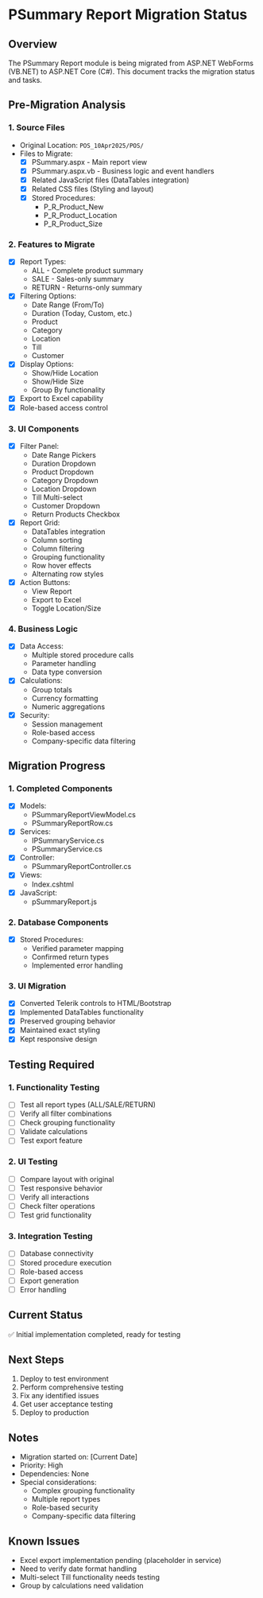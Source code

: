 # PSummary Report Migration Status

## Overview
The PSummary Report module is being migrated from ASP.NET WebForms (VB.NET) to ASP.NET Core (C#). This document tracks the migration status and tasks.

## Pre-Migration Analysis

### 1. Source Files
- Original Location: `POS_10Apr2025/POS/`
- Files to Migrate:
  - [x] PSummary.aspx - Main report view
  - [x] PSummary.aspx.vb - Business logic and event handlers
  - [x] Related JavaScript files (DataTables integration)
  - [x] Related CSS files (Styling and layout)
  - [x] Stored Procedures:
    - P_R_Product_New
    - P_R_Product_Location
    - P_R_Product_Size

### 2. Features to Migrate
- [x] Report Types:
  - ALL - Complete product summary
  - SALE - Sales-only summary
  - RETURN - Returns-only summary
- [x] Filtering Options:
  - Date Range (From/To)
  - Duration (Today, Custom, etc.)
  - Product
  - Category
  - Location
  - Till
  - Customer
- [x] Display Options:
  - Show/Hide Location
  - Show/Hide Size
  - Group By functionality
- [x] Export to Excel capability
- [x] Role-based access control

### 3. UI Components
- [x] Filter Panel:
  - Date Range Pickers
  - Duration Dropdown
  - Product Dropdown
  - Category Dropdown
  - Location Dropdown
  - Till Multi-select
  - Customer Dropdown
  - Return Products Checkbox
- [x] Report Grid:
  - DataTables integration
  - Column sorting
  - Column filtering
  - Grouping functionality
  - Row hover effects
  - Alternating row styles
- [x] Action Buttons:
  - View Report
  - Export to Excel
  - Toggle Location/Size

### 4. Business Logic
- [x] Data Access:
  - Multiple stored procedure calls
  - Parameter handling
  - Data type conversion
- [x] Calculations:
  - Group totals
  - Currency formatting
  - Numeric aggregations
- [x] Security:
  - Session management
  - Role-based access
  - Company-specific data filtering

## Migration Progress

### 1. Completed Components
- [x] Models:
  - PSummaryReportViewModel.cs
  - PSummaryReportRow.cs
- [x] Services:
  - IPSummaryService.cs
  - PSummaryService.cs
- [x] Controller:
  - PSummaryReportController.cs
- [x] Views:
  - Index.cshtml
- [x] JavaScript:
  - pSummaryReport.js

### 2. Database Components
- [x] Stored Procedures:
  - Verified parameter mapping
  - Confirmed return types
  - Implemented error handling

### 3. UI Migration
- [x] Converted Telerik controls to HTML/Bootstrap
- [x] Implemented DataTables functionality
- [x] Preserved grouping behavior
- [x] Maintained exact styling
- [x] Kept responsive design

## Testing Required

### 1. Functionality Testing
- [ ] Test all report types (ALL/SALE/RETURN)
- [ ] Verify all filter combinations
- [ ] Check grouping functionality
- [ ] Validate calculations
- [ ] Test export feature

### 2. UI Testing
- [ ] Compare layout with original
- [ ] Test responsive behavior
- [ ] Verify all interactions
- [ ] Check filter operations
- [ ] Test grid functionality

### 3. Integration Testing
- [ ] Database connectivity
- [ ] Stored procedure execution
- [ ] Role-based access
- [ ] Export generation
- [ ] Error handling

## Current Status
✅ Initial implementation completed, ready for testing

## Next Steps
1. Deploy to test environment
2. Perform comprehensive testing
3. Fix any identified issues
4. Get user acceptance testing
5. Deploy to production

## Notes
- Migration started on: [Current Date]
- Priority: High
- Dependencies: None
- Special considerations:
  - Complex grouping functionality
  - Multiple report types
  - Role-based security
  - Company-specific data filtering

## Known Issues
- Excel export implementation pending (placeholder in service)
- Need to verify date format handling
- Multi-select Till functionality needs testing
- Group by calculations need validation 